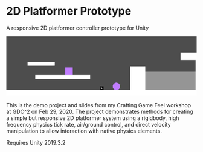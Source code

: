 # 2D Platformer Prototype
A responsive 2D platformer controller prototype for Unity

![Screenie](Screenie.PNG)

This is the demo project and slides from my Crafting Game Feel workshop at GDC^2 on Feb 29, 2020. The project demonstrates methods for creating a simple but responsive 2D platformer system using a rigidbody, high frequency physics tick rate, air/ground control, and direct velocity manipulation to allow interaction with native physics elements.

Requires Unity 2019.3.2
